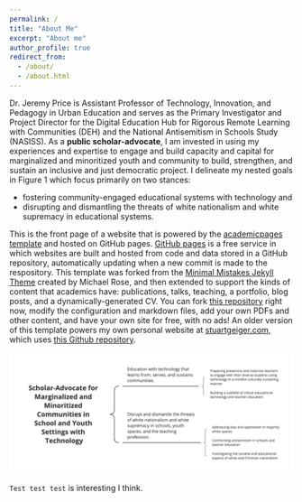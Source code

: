 ```yaml
---
permalink: /
title: "About Me"
excerpt: "About me"
author_profile: true
redirect_from:
  - /about/
  - /about.html
---
```


Dr. Jeremy Price is Assistant Professor of Technology, Innovation, and Pedagogy in Urban Education and serves as the Primary Investigator and Project Director for the Digital Education Hub for Rigorous Remote Learning with Communities (DEH) and the National Antisemitism in Schools Study (NASISS). As a **public scholar-advocate**, I am invested in using my experiences and expertise to engage and build capacity and capital for marginalized and minoritized youth and community to build, strengthen, and sustain an inclusive and just democratic project. I delineate my nested goals in Figure 1 which focus primarily on two stances:

 * fostering community-engaged educational systems with technology and
 * disrupting and dismantling the threats of white nationalism and white supremacy in educational systems.

This is the front page of a website that is powered by the [academicpages template](https://github.com/academicpages/academicpages.github.io) and hosted on GitHub pages. [GitHub pages](https://pages.github.com) is a free service in which websites are built and hosted from code and data stored in a GitHub repository, automatically updating when a new commit is made to the respository. This template was forked from the [Minimal Mistakes Jekyll Theme](https://mmistakes.github.io/minimal-mistakes/) created by Michael Rose, and then extended to support the kinds of content that academics have: publications, talks, teaching, a portfolio, blog posts, and a dynamically-generated CV. You can fork [this repository](https://github.com/academicpages/academicpages.github.io) right now, modify the configuration and markdown files, add your own PDFs and other content, and have your own site for free, with no ads! An older version of this template powers my own personal website at [stuartgeiger.com](http://stuartgeiger.com), which uses [this Github repository](https://github.com/staeiou/staeiou.github.io).

![](images/overview-map.png)

`Test test test` is interesting I think.
